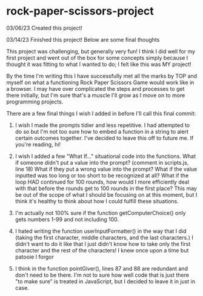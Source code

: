 # rock-paper-scissors-project

03/06/23 Created this project!

03/14/23 Finished this project! Below are some final thoughts

This project was challenging, but generally very fun! I think I did well for
my first project and went out of the box for some concepts simply because
I thought it was fitting to what I wanted to do; I felt like this was MY 
project!

By the time I'm writing this I have successfully met all the marks by TOP
and myself on what a functioning Rock Paper Scissors Game would work like in
a browser. I may have over complicated the steps and processes to get there 
initially, but I'm sure that's a muscle I'll grow as I move on to more programming projects.

There are a few final things I wish I added in before I'll call this final commit:

1) I wish I made the prompts tidier and less repetitive.
I had attempted to do so but I'm not too sure how to embed a function in a string to alert certain outcomes together. I've decided to leave this off to future me. If you're reading, hi!

2) I wish I added a few "What If..." situational code into the functions. What if someone didn't put a value into the prompt? (comment in scripts.js, line 18)
What if they put a wrong value into the prompt? 
What if the value inputted was too long or too short to be recognized at all? What if the loop HAD continued for 100 rounds, how would I more efficiently deal with that before the rounds get to 100 rounds in the first place?
This may be out of the scope of what I should be focusing on at this moment, but I think it's healthy to think about how I could fulfill these situations.

3) I'm actually not 100% sure if the function getComputerChoice() only gets numbers 1-99 and not including 100.

4) I hated writing the function userInputFormatter() in the way that I did (taking the first character, middle characters, and the last characters.)
I didn't want to do it like that I just didn't know how to take only the first character and the rest of the characters! I knew once upon a time but patooie I forgor

5) I think in the function pointGiver(), lines 87 and 88 are redundant and don't need to be there. I'm not to sure how well code that is just there "to make sure" is treated in JavaScript, but I decided to leave it in just in case.
